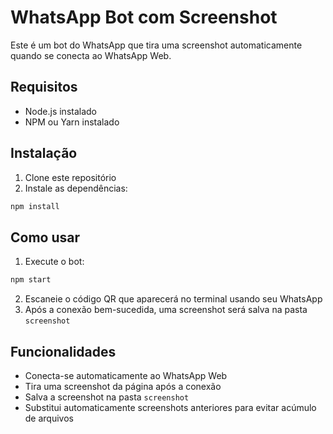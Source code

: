 # WhatsApp Bot com Screenshot

Este é um bot do WhatsApp que tira uma screenshot automaticamente quando se conecta ao WhatsApp Web.

## Requisitos

- Node.js instalado
- NPM ou Yarn instalado

## Instalação

1. Clone este repositório
2. Instale as dependências:
```bash
npm install
```

## Como usar

1. Execute o bot:
```bash
npm start
```

2. Escaneie o código QR que aparecerá no terminal usando seu WhatsApp
3. Após a conexão bem-sucedida, uma screenshot será salva na pasta `screenshot`

## Funcionalidades

- Conecta-se automaticamente ao WhatsApp Web
- Tira uma screenshot da página após a conexão
- Salva a screenshot na pasta `screenshot`
- Substitui automaticamente screenshots anteriores para evitar acúmulo de arquivos 